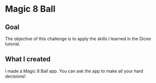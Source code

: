 # Magic 8 Ball

## Goal

The objective of this challenge is to apply the skills I learned in the Dicee tutorial.

## What I created

I made a Magic 8 Ball app. You can ask the app to make all your hard decisions!
